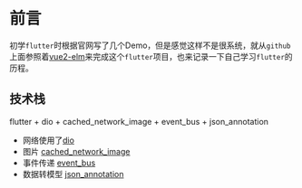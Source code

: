 # 前言


初学`flutter`时根据官网写了几个Demo，但是感觉这样不是很系统，就从`github`上面参照着[vue2-elm](https://github.com/bailicangdu/vue2-elm)来完成这个`flutter`项目，也来记录一下自己学习`flutter`的历程。


## 技术栈

flutter + dio + cached_network_image + event_bus + json_annotation

- 网络使用了[dio](https://github.com/flutterchina/dio)
- 图片 [cached_network_image](https://pub.dartlang.org/packages/cached_network_image)
- 事件传递 [event_bus](https://pub.dartlang.org/packages/event_bus)
- 数据转模型 [json_annotation](https://pub.dartlang.org/packages/json_annotation)




